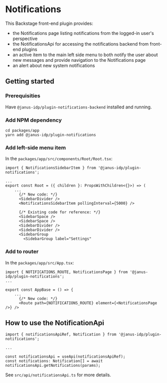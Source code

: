 # Notifications

This Backstage front-end plugin provides:

- the Notifications page listing notifications from the logged-in user's perspective
- the NotificationsApi for accessing the notifications backend from front-end plugins
- an active item to the main left side menu to both notify the user about new messages and provide navigation to the Notifications page
- an alert about new system notifications

## Getting started

### Prerequisities

Have `@janus-idp/plugin-notifications-backend` installed and running.

### Add NPM dependency

```
cd packages/app
yarn add @janus-idp/plugin-notifications
```

### Add left-side menu item

In the `packages/app/src/components/Root/Root.tsx`:

```
import { NotificationsSidebarItem } from '@janus-idp/plugin-notifications';

...
export const Root = ({ children }: PropsWithChildren<{}>) => (
    ...
      {/* New code: */}
      <SidebarDivider />
      <NotificationsSidebarItem pollingInterval={5000} />

      {/* Existing code for reference: */}
      <SidebarSpace />
      <SidebarSpace />
      <SidebarDivider />
      <SidebarDivider />
      <SidebarGroup
        <SidebarGroup label="Settings"
```

### Add to router

In the `packages/app/src/App.tsx`:

```
import { NOTIFICATIONS_ROUTE, NotificationsPage } from '@janus-idp/plugin-notifications';
...

export const AppBase = () => {
    ...
      {/* New code: */}
      <Route path={NOTIFICATIONS_ROUTE} element={<NotificationsPage />} />
```

## How to use the NotificationApi

```
import { notificationsApiRef, Notification } from '@janus-idp/plugin-notifications';

...

const notificationsApi = useApi(notificationsApiRef);
const notifications: Notification[] = await notificationsApi.getNotifications(params);

```

See `src/api/notificationsApi.ts` for more details.
